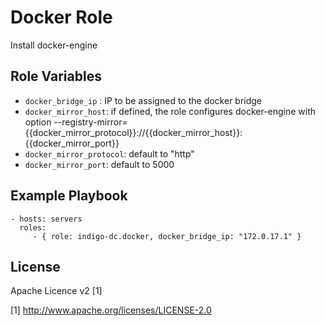 Docker Role
=========

Install docker-engine

Role Variables
--------------

- `docker_bridge_ip` : IP to be assigned to the docker bridge 
- `docker_mirror_host`: if defined, the role configures docker-engine with option --registry-mirror={{docker_mirror_protocol}}://{{docker_mirror_host}}:{{docker_mirror_port}}
- `docker_mirror_protocol`: default to "http"
- `docker_mirror_port`: default to 5000

Example Playbook
----------------

    - hosts: servers
      roles:
         - { role: indigo-dc.docker, docker_bridge_ip: "172.0.17.1" }

License
-------

Apache Licence v2 [1]

[1] http://www.apache.org/licenses/LICENSE-2.0

